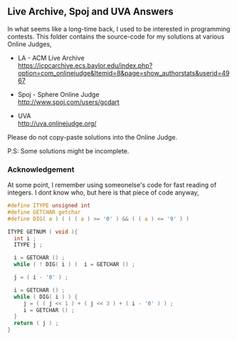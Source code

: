 ## Live Archive, Spoj and UVA Answers

In what seems like a long-time back, I used to be interested in  programming contests. This folder contains the source-code for my solutions at various Online Judges,

* LA - ACM Live Archive <br /> <https://icpcarchive.ecs.baylor.edu/index.php?option=com_onlinejudge&Itemid=8&page=show_authorstats&userid=4967>

* Spoj - Sphere Online Judge <br /> <http://www.spoj.com/users/gcdart>

* UVA <br /> <http://uva.onlinejudge.org/>

Please do not copy-paste solutions into the Online Judge.

P.S: Some solutions might be incomplete.

### Acknowledgement

At some point, I remember using someonelse's code for fast reading of integers. I dont know who, but here is that piece of code anyway,

```C
#define ITYPE unsigned int
#define GETCHAR getchar
#define DIG( a ) ( ( ( a ) >= '0' ) && ( ( a ) <= '9' ) )

ITYPE GETNUM ( void ){
  int i ;
  ITYPE j ;

  i = GETCHAR () ;
  while ( ! DIG( i ) )  i = GETCHAR () ;

  j = ( i - '0' ) ;

  i = GETCHAR () ;
  while ( DIG( i ) ) {
     j = ( ( j << 1 ) + ( j << 3 ) + ( i - '0' ) ) ;
     i = GETCHAR () ;
  }
  return ( j ) ;
}
```
